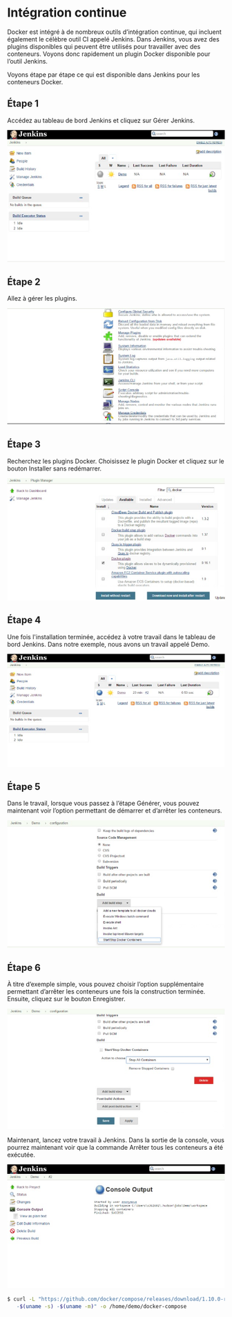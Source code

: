 # Intégration continue

Docker est intégré à de nombreux outils d’intégration continue, qui incluent également le célèbre outil CI appelé Jenkins. Dans Jenkins, vous avez des plugins disponibles qui peuvent être utilisés pour travailler avec des conteneurs. Voyons donc rapidement un plugin Docker disponible pour l’outil Jenkins.

Voyons étape par étape ce qui est disponible dans Jenkins pour les conteneurs Docker.

## Étape 1
Accédez au tableau de bord Jenkins et cliquez sur Gérer Jenkins.

![](1.png)

## Étape 2
Allez à gérer les plugins.

![](2.png)

## Étape 3
Recherchez les plugins Docker. Choisissez le plugin Docker et cliquez sur le bouton Installer sans redémarrer.

![](3.png)

## Étape 4
Une fois l'installation terminée, accédez à votre travail dans le tableau de bord Jenkins. Dans notre exemple, nous avons un travail appelé Demo.

![](4.png)

## Étape 5
Dans le travail, lorsque vous passez à l’étape Générer, vous pouvez maintenant voir l’option permettant de démarrer et d’arrêter les conteneurs.

![](5.png)

## Étape 6
À titre d’exemple simple, vous pouvez choisir l’option supplémentaire permettant d’arrêter les conteneurs une fois la construction terminée. Ensuite, cliquez sur le bouton Enregistrer.

![](6.png)

Maintenant, lancez votre travail à Jenkins. Dans la sortie de la console, vous pourrez maintenant voir que la commande Arrêter tous les conteneurs a été exécutée.

![](7.png)














```sh
$ curl -L "https://github.com/docker/compose/releases/download/1.10.0-rc2/dockercompose
   -$(uname -s) -$(uname -m)" -o /home/demo/docker-compose
```


